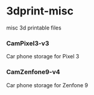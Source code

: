 # 3dprint-misc

misc 3d printable files

### CamPixel3-v3
Car phone storage for Pixel 3
### CamZenfone9-v4
Car phone storage for Zenfone 9